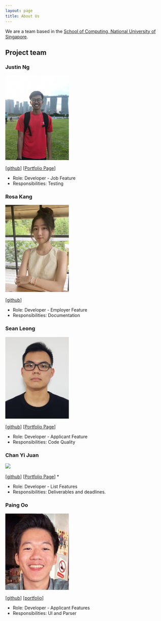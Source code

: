 ```yaml
---
layout: page
title: About Us
---
```


We are a team based in the [School of Computing, National University of Singapore](http://www.comp.nus.edu.sg).

## Project team

### Justin Ng

<img src="images/justinnje.png" width="200px">

[[github](https://github.com/Justinnje)]
[[Portfolio Page](https://ay2122s2-cs2103t-w15-1.github.io/tp/team/justinnje.html)]

* Role: Developer - Job Feature
* Responsibilities: Testing

### Rosa Kang

<img src="images/ro4k9.png" width="200px">

[[github](https://github.com/ro4k9)]

* Role: Developer - Employer Feature
* Responsibilities: Documentation

### Sean Leong

<img src="images/seanleong339.png" width="200px">

[[github](http://github.com/seanleong339)]
[[Portfolio Page](https://ay2122s2-cs2103t-w15-1.github.io/tp/team/seanleong339.html)]

* Role: Developer - Applicant Feature
* Responsibilities: Code Quality

### Chan Yi Juan

<img src="images/chanyijuan.png" width="200px">

[[github](http://github.com/chanyijuan)]
[[Portfolio Page](https://ay2122s2-cs2103t-w15-1.github.io/tp/team/chanyijuan.html)]
* 
* Role: Developer - List Features
* Responsibilities: Deliverables and deadlines.

### Paing Oo

<img src="images/e0543517.png" width="200px">

[[github](http://github.com/e0543517)]
[[portfolio](https://ay2122s2-cs2103t-w15-1.github.io/tp/team/e0543517.html)]

* Role: Developer - Applicant Features
* Responsibilities: UI and Parser
